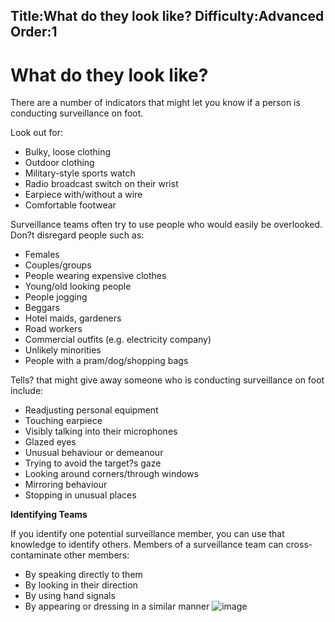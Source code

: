 Title:What do they look like?
Difficulty:Advanced
Order:1
---
# What do they look like?

There are a number of indicators that might let you know if a person is conducting surveillance on foot.

Look out for:

*   Bulky, loose clothing
*   Outdoor clothing
*   Military-style sports watch
*   Radio broadcast switch on their wrist
*   Earpiece with/without a wire
*   Comfortable footwear

Surveillance teams often try to use people who would easily be overlooked. Don?t disregard people such as:

*   Females
*   Couples/groups
*   People wearing expensive clothes
*   Young/old looking people
*   People jogging
*   Beggars
*   Hotel maids, gardeners
*   Road workers
*   Commercial outfits (e.g. electricity company)
*   Unlikely minorities
*   People with a pram/dog/shopping bags

Tells? that might give away someone who is conducting surveillance on foot include:  

*   Readjusting personal equipment
*   Touching earpiece
*   Visibly talking into their microphones
*   Glazed eyes
*   Unusual behaviour or demeanour
*   Trying to avoid the target?s gaze
*   Looking around corners/through windows
*   Mirroring behaviour
*   Stopping in unusual places

**Identifying Teams**

If you identify one potential surveillance member, you can use that knowledge to identify others. Members of a surveillance team can cross-contaminate other members:

*   By speaking directly to them
*   By looking in their direction
*    By using hand signals
*    By appearing or dressing in a similar manner
![image](surveillance3.png)